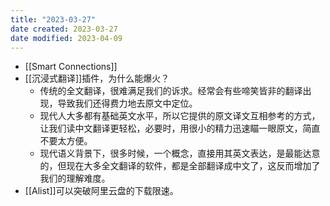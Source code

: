 ```yaml
---
title: "2023-03-27"
date created: 2023-03-27
date modified: 2023-04-09
---
```

- [[Smart Connections]]
- [[沉浸式翻译]]插件，为什么能爆火？
	- 传统的全文翻译，很难满足我们的诉求。经常会有些啼笑皆非的翻译出现，导致我们还得费力地去原文中定位。
	- 现代人大多都有基础英文水平，所以它提供的原文译文互相参考的方式，让我们读中文翻译更轻松，必要时，用很小的精力迅速瞄一眼原文，简直不要太方便。
	- 现代语义背景下，很多时候，一个概念，直接用其英文表达，是最能达意的，但现在大多全文翻译的软件，都是全部翻译成中文了，这反而增加了我们的理解难度。
- [[Alist]]可以突破阿里云盘的下载限速。

